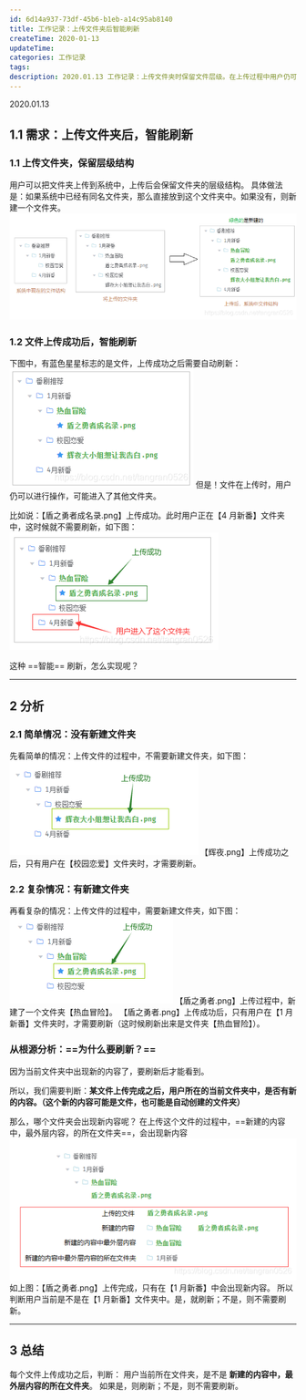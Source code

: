 ```yaml
---
id: 6d14a937-73df-45b6-b1eb-a14c95ab8140
title: 工作记录：上传文件夹后智能刷新
createTime: 2020-01-13
updateTime:
categories: 工作记录
tags:
description: 2020.01.13 工作记录：上传文件夹时保留文件层级。在上传过程中用户仍可以进行操作，可能进入了其他文件夹。文件上传成功后，需要实现“智能”刷新（用户当前所在文件夹中有新内容，才刷新）
---
```


2020.01.13

## 1.1 需求：上传文件夹后，智能刷新

### 1.1 上传文件夹，保留层级结构

用户可以把文件夹上传到系统中，上传后会保留文件夹的层级结构。
具体做法是：如果系统中已经有同名文件夹，那么直接放到这个文件夹中。如果没有，则新建一个文件夹。
![在这里插入图片描述](../post-assets/67b954a5-9adb-422f-9a75-c726933e0508.png)

### 1.2 文件上传成功后，智能刷新

下图中，有蓝色星星标志的是文件，上传成功之后需要自动刷新：
![---](../post-assets/6993e010-6294-429d-9dc3-ec4951ec03bd.png)
但是！文件在上传时，用户仍可以进行操作，可能进入了其他文件夹。

比如说：【盾之勇者成名录.png】上传成功。此时用户正在【4 月新番】文件夹中，这时候就不需要刷新，如下图：
![在这里插入图片描述](../post-assets/b1012fbd-6c3f-4adf-b241-b0df54d2b4a5.png)

这种 ==智能== 刷新，怎么实现呢？

---

## 2 分析

### 2.1 简单情况：没有新建文件夹

先看简单的情况：上传文件的过程中，不需要新建文件夹，如下图：
![在这里插入图片描述](../post-assets/519f632f-491e-4736-a4e0-9661a9855d9a.png)
【辉夜.png】上传成功之后，只有用户在【校园恋爱】文件夹时，才需要刷新。

### 2.2 复杂情况：有新建文件夹

再看复杂的情况：上传文件的过程中，需要新建文件夹，如下图：
![在这里插入图片描述](../post-assets/7ef0fa65-8458-452c-8ff1-f95ff234f525.png)
【盾之勇者.png】上传过程中，新建了一个文件夹【热血冒险】。
【盾之勇者.png】上传成功后，只有用户在【1 月新番】文件夹时，才需要刷新（这时候刷新出来是文件夹【热血冒险】）。

### 从根源分析：==为什么要刷新？==

因为当前文件夹中出现新的内容了，要刷新后才能看到。

所以，我们需要判断：**某文件上传完成之后，用户所在的当前文件夹中，是否有新的内容。（这个新的内容可能是文件，也可能是自动创建的文件夹）**

那么，哪个文件夹会出现新内容呢？
在上传这个文件的过程中，==新建的内容中，最外层内容，的所在文件夹==，会出现新内容
![在这里插入图片描述](../post-assets/11dc277a-e715-4b77-8077-c3c6faaf6855.png)
如上图：【盾之勇者.png】上传完成，只有在【1 月新番】中会出现新内容。
所以判断用户当前是不是在【1 月新番】文件夹中。是，就刷新；不是，则不需要刷新。

---

## 3 总结

每个文件上传成功之后，判断：
用户当前所在文件夹，是不是 **新建的内容中，最外层内容的所在文件夹**。
如果是，则刷新；不是，则不需要刷新。
